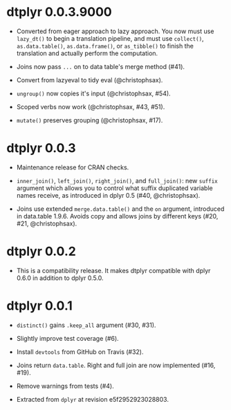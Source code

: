 # dtplyr 0.0.3.9000

* Converted from eager approach to lazy approach. You now must use `lazy_dt()`
  to begin a translation pipeline, and must use `collect()`, `as.data.table()`, 
  `as.data.frame()`, or `as_tibble()` to finish the translation and actually
  perform the computation.

* Joins now pass `...` on to data table's merge method (#41).

* Convert from lazyeval to tidy eval (@christophsax).

* `ungroup()` now copies it's input (@christophsax, #54).

* Scoped verbs now work (@christophsax, #43, #51).

* `mutate()` preserves grouping (@christophsax, #17).

# dtplyr 0.0.3

- Maintenance release for CRAN checks.

- `inner_join()`, `left_join()`, `right_join()`, and `full_join()`: new `suffix`
  argument which allows you to control what suffix duplicated variable names
  receive, as introduced in dplyr 0.5 (#40, @christophsax).

- Joins use extended `merge.data.table()` and the `on` argument, introduced in
  data.table 1.9.6. Avoids copy and allows joins by different keys (#20, #21,
  @christophsax).

# dtplyr 0.0.2

- This is a compatibility release. It makes dtplyr compatible with
  dplyr 0.6.0 in addition to dplyr 0.5.0.


# dtplyr 0.0.1

- `distinct()` gains `.keep_all` argument (#30, #31).

- Slightly improve test coverage (#6).

- Install `devtools` from GitHub on Travis (#32).

- Joins return `data.table`. Right and full join are now implemented (#16, #19).

- Remove warnings from tests (#4).

- Extracted from `dplyr` at revision e5f2952923028803.
